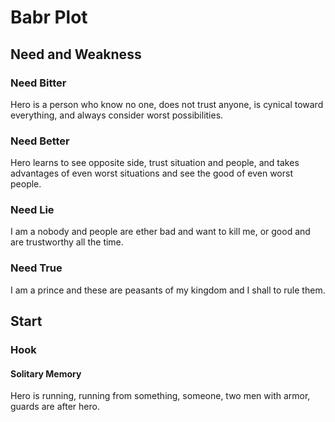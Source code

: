 
# Babr Plot

## Need and Weakness

### Need Bitter

Hero is a person who know no one,
does not trust anyone, is cynical
toward everything, and always consider
worst possibilities.

### Need Better

Hero learns to see opposite side,
trust situation and people, and
takes advantages of even worst
situations and see the good of
even worst people.

### Need Lie

I am a nobody and people are ether
bad and want to kill me, or good and
are trustworthy all the time.

### Need True

I am a prince and these are peasants
of my kingdom and I shall to rule them.

## Start

### Hook

#### Solitary Memory

Hero is running,
running from something,
someone, two men with armor,
guards are after hero.


